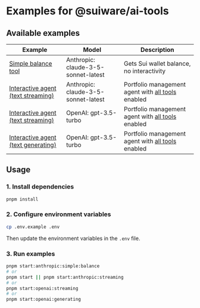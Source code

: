 # Examples for @suiware/ai-tools

## Available examples

|Example| Model | Description |
|---|---|---|
|[Simple balance tool](./src/anthropic-simple-balance.ts)| Anthropic: claude-3-5-sonnet-latest | Gets Sui wallet balance, no interactivity |
|[Interactive agent (text streaming)](./src/anthropic-streaming.ts)| Anthropic: claude-3-5-sonnet-latest | Portfolio management agent with [all tools](../tools/README.md#available-tools) enabled |
|[Interactive agent (text streaming)](./src/openai-streaming.ts) | OpenAI: gpt-3.5-turbo | Portfolio management agent with [all tools](../tools/README.md#available-tools) enabled |
|[Interactive agent (text generating)](./src/openai-generating.ts)| OpenAI: gpt-3.5-turbo | Portfolio management agent with [all tools](../tools/README.md#available-tools) enabled |

## Usage

### 1. Install dependencies

```bash
pnpm install
```

### 2. Configure environment variables

```bash
cp .env.example .env
```

Then update the environment variables in the `.env` file.

### 3. Run examples

```bash
pnpm start:anthropic:simple:balance
# or
pnpm start || pnpm start:anthropic:streaming
# or 
pnpm start:openai:streaming
# or
pnpm start:openai:generating
```
